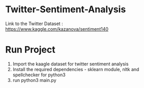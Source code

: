 # Twitter-Sentiment-Analysis

Link to the Twitter Dataset :  https://www.kaggle.com/kazanova/sentiment140

# Run Project
1) Import the kaagle dataset for twitter sentiment analysis
2) Install the required dependencies - sklearn module, nltk and spellchecker for python3
3) run python3 main.py
